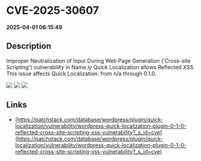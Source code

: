 # CVE-2025-30607

**2025-04-01 06:15:49**

## Description
Improper Neutralization of Input During Web Page Generation ('Cross-site Scripting') vulnerability in Name.ly Quick Localization allows Reflected XSS. This issue affects Quick Localization: from n/a through 0.1.0.

![](https://img.shields.io/static/v1?label=Score&message=7.1&color=red)
![](https://img.shields.io/static/v1?label=Severity&message=HIGH&color=red)
![](https://img.shields.io/static/v1?label=CWE&message=XSS&color=green)

## Links
- [https://patchstack.com/database/wordpress/plugin/quick-localization/vulnerability/wordpress-quick-localization-plugin-0-1-0-reflected-cross-site-scripting-xss-vulnerability?_s_id=cve](https://patchstack.com/database/wordpress/plugin/quick-localization/vulnerability/wordpress-quick-localization-plugin-0-1-0-reflected-cross-site-scripting-xss-vulnerability?_s_id=cve)
